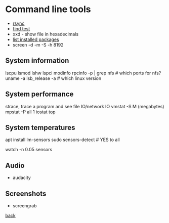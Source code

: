 Command line tools
==================

* [rsync](rsync.md)
* [find test](text.md)
* xxd - show file in hexadecimals
* [list installed packages](listpackages.md)
* screen -d -m -S <name> -h 8192 <command>

System information
------------------

lscpu
lsmod
lshw
lspci
modinfo
rpcinfo -p | grep nfs		# which ports for nfs?
uname -a
lsb_release -a		# which linux version

System performance
------------------

strace, trace a program and see file IO/network IO
vmstat -S M (megabytes)
mpstat -P all 1
iostat
top

System temperatures
-------------------

apt install lm-sensors
sudo sensors-detect		# YES to all

watch -n 0.05 sensors

Audio
-----

* audacity

Screenshots
-----------

* screengrab

[back](../)

